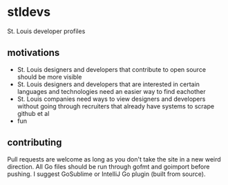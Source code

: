 # stldevs
St. Louis developer profiles

## motivations

- St. Louis designers and developers that contribute to open source should be more visible
- St. Louis designers and developers that are interested in certain languages and technologies need an easier way to find eachother
- St. Louis companies need ways to view designers and developers without going through recruiters that already have systems to scrape github et al
- fun

## contributing

Pull requests are welcome as long as you don't take the site in a new weird direction. All Go files should be run through gofmt and goimport before pushing. I suggest GoSublime or IntelliJ Go plugin (built from source).
